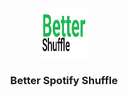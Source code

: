 <br />
<div align="center">
  <a href="https://github.com/tryggs/Beter-Shuffle">
    <img src="better-shuffle.png" alt="better shuffle logo" width="80" height="80">
  </a>

  <h3 align="center">Better Spotify Shuffle</h3>
